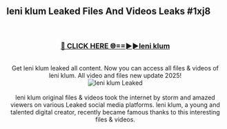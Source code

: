 ## leni klum Leaked Files And Videos Leaks #1xj8
<br>
<div align="center">
<h3><a href="https://watchclip.my.id/leni klum" rel="nofollow">🔴 CLICK HERE 🌐==►►leni klum</a></h3>
<br>
Get leni klum leaked all content. Now you can access all files & videos of leni klum. All video and files new update 2025!
<br>
<a href="https://watchclip.my.id/leni klum" rel="nofollow" data-target="animated-image.originalLink"><img src="https://i.ibb.co.com/WyWwxjT/player-gif2.gif" alt="leni klum Leaked" style="max-width: 100%; display: inline-block;" data-target="animated-image.originalImage"></a>
<br><br>
leni klum original files & videos took the internet by storm and amazed viewers on various Leaked social media platforms. leni klum, a young and talented digital creator, recently became famous thanks to this interesting files & videos.
</div>
<br>